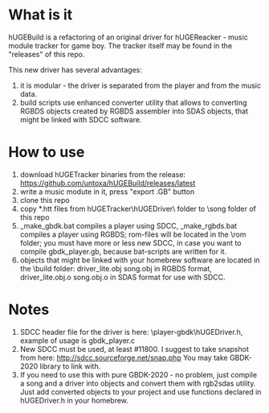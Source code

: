 # What is it

hUGEBuild is a refactoring of an original driver for hUGEReacker - music module tracker for game boy. The tracker itself may be found in the "releases" of this repo.

This new driver has several advantages:
1. it is modular - the driver is separated from the player and from the music data.
2. build scripts use enhanced converter utility that allows to converting RGBDS objects created by RGBDS assembler into SDAS objects, that might be linked with SDCC software.

# How to use

1. download hUGETracker binaries from the release: https://github.com/untoxa/hUGEBuild/releases/latest
2. write a music modute in it, press "export .GB" button
3. clone this repo
4. copy *.htt files from hUGETracker\hUGEDriver\ folder to \song folder of this repo
5. _make_gbdk.bat compiles a player using SDCC, _make_rgbds.bat compiles a player using RGBDS; rom-files will be located in the \rom folder; you must have more or less new SDCC, in case you want to compile gbdk_player.gb, because bat-scripts are written for it.
6. objects that might be linked with your homebrew software are located in the \build folder: driver_lite.obj song.obj in RGBDS format, driver_lite.obj.o song.obj.o in SDAS format for use with SDCC.

# Notes

1. SDCC header file for the driver is here: \player-gbdk\hUGEDriver.h, example of usage is gbdk_player.c
2. New SDCC must be used, at least #11800. I suggest to take snapshot from here: http://sdcc.sourceforge.net/snap.php You may take GBDK-2020 library to link with. 
3. If you need to use this with pure GBDK-2020 - no problem, just compile a song and a driver into objects and convert them with rgb2sdas utility. Just add converted objects to your project and use functions declared in hUGEDriver.h in your homebrew.
